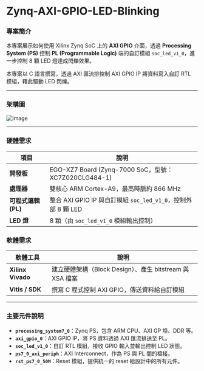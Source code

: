 # Zynq-AXI-GPIO-LED-Blinking

### 專案簡介

本專案展示如何使用 Xilinx Zynq SoC 上的 **AXI GPIO** 介面，透過 **Processing System (PS)** 控制 **PL (Programmable Logic)** 端的自訂模組 `soc_led_v1_0`，進一步控制 8 顆 LED 燈達成閃爍效果。

本專案以 C 語言撰寫，透過 AXI 匯流排控制 AXI GPIO IP 將資料寫入自訂 RTL 模組，藉此驅動 LED 閃爍。

---
### 架構圖
![image](https://github.com/user-attachments/assets/09a4e7c8-b59d-44e2-8e58-6ebb00e9a61c)

---


### 硬體需求

| 項目             | 說明 |
|------------------|------|
| **開發板**       | EGO-XZ7 Board (Zynq-7000 SoC，型號：XC7Z020CLG484-1) |
| **處理器**       | 雙核心 ARM Cortex-A9，最高時脈約 866 MHz |
| **可程式邏輯 (PL)** | 整合 AXI GPIO IP 與自訂模組 `soc_led_v1_0`，控制外部 8 顆 LED |
| **LED 燈**       | 8 顆（由 `soc_led_v1_0` 模組輸出控制） |

### 軟體需求

| 軟體工具          | 說明 |
|-------------------|------|
| **Xilinx Vivado** | 建立硬體架構（Block Design）、產生 bitstream 與 XSA 檔案 |
| **Vitis / SDK**   | 撰寫 C 程式控制 AXI GPIO，傳送資料給自訂模組 |

---

### 主要元件說明

- **`processing_system7_0`**：Zynq PS，包含 ARM CPU、AXI GP 埠、DDR 等。
- **`axi_gpio_0`**：AXI GPIO IP，將 PS 資料透過 AXI 匯流排送至 PL。
- **`soc_led_v1_0`**：自訂 RTL 模組，接收 GPIO 輸入並輸出控制 LED 狀態。
- **`ps7_0_axi_periph`**：AXI Interconnect，作為 PS 與 PL 間的橋接。
- **`rst_ps7_0_50M`**：Reset 模組，提供統一的 reset 給設計中的所有元件。
